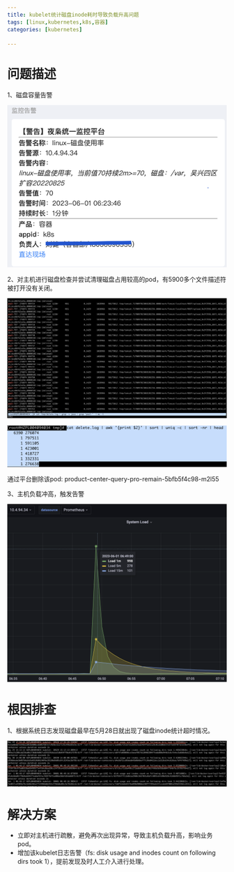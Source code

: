 ```yaml
---
title: kubelet统计磁盘inode耗时导致负载升高问题
tags: [linux,kubernetes,k8s,容器]
categories: [kubernetes]

---
```

# 问题描述

1、磁盘容量告警

![1685575843966](kubelet统计磁盘inode耗时导致负载升高问题/1685575843966.png)

2、对主机进行磁盘检查并尝试清理磁盘占用较高的pod，有5900多个文件描述符被打开没有关闭。

![1685576103317](kubelet统计磁盘inode耗时导致负载升高问题/1685576103317.png)

![1685577904035](kubelet统计磁盘inode耗时导致负载升高问题/1685577904035.png)

通过平台删除该pod: product-center-query-pro-remain-5bfb5f4c98-m2l55

3、主机负载冲高，触发告警

![1685575658188](kubelet统计磁盘inode耗时导致负载升高问题/1685575658188.png)

# 根因排查

1、根据系统日志发现磁盘最早在5月28日就出现了磁盘inode统计超时情况。

![1685576358306](kubelet统计磁盘inode耗时导致负载升高问题/1685576358306.png)



# 解决方案

* 立即对主机进行疏散，避免再次出现异常，导致主机负载升高，影响业务pod。
* 增加该kubelet日志告警（fs: disk usage and inodes count on following dirs took 1），提前发现及时人工介入进行处理。
